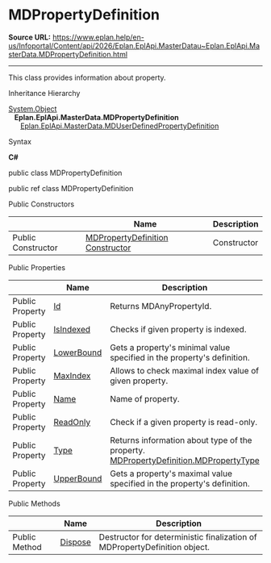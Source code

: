 # MDPropertyDefinition

**Source URL:** https://www.eplan.help/en-us/Infoportal/Content/api/2026/Eplan.EplApi.MasterDatau~Eplan.EplApi.MasterData.MDPropertyDefinition.html

---

This class provides information about property.

Inheritance Hierarchy

[System.Object](#)  
   **Eplan.EplApi.MasterData.MDPropertyDefinition**  
      [Eplan.EplApi.MasterData.MDUserDefinedPropertyDefinition](Eplan.EplApi.MasterDatau~Eplan.EplApi.MasterData.MDUserDefinedPropertyDefinition.html)

Syntax

**C#**



public class MDPropertyDefinition

public ref class MDPropertyDefinition

Public Constructors

|  | Name | Description |
| --- | --- | --- |
| Public Constructor | [MDPropertyDefinition Constructor](Eplan.EplApi.MasterDatau~Eplan.EplApi.MasterData.MDPropertyDefinition~_ctor(MDAnyPropertyId).html) | Constructor |



Public Properties

|  | Name | Description |
| --- | --- | --- |
| Public Property | [Id](Eplan.EplApi.MasterDatau~Eplan.EplApi.MasterData.MDPropertyDefinition~Id.html) | Returns MDAnyPropertyId. |
| Public Property | [IsIndexed](Eplan.EplApi.MasterDatau~Eplan.EplApi.MasterData.MDPropertyDefinition~IsIndexed.html) | Checks if given property is indexed. |
| Public Property | [LowerBound](Eplan.EplApi.MasterDatau~Eplan.EplApi.MasterData.MDPropertyDefinition~LowerBound.html) | Gets a property's minimal value specified in the property's definition. |
| Public Property | [MaxIndex](Eplan.EplApi.MasterDatau~Eplan.EplApi.MasterData.MDPropertyDefinition~MaxIndex.html) | Allows to check maximal index value of given property. |
| Public Property | [Name](Eplan.EplApi.MasterDatau~Eplan.EplApi.MasterData.MDPropertyDefinition~Name.html) | Name of property. |
| Public Property | [ReadOnly](Eplan.EplApi.MasterDatau~Eplan.EplApi.MasterData.MDPropertyDefinition~ReadOnly.html) | Check if a given property is read-only. |
| Public Property | [Type](Eplan.EplApi.MasterDatau~Eplan.EplApi.MasterData.MDPropertyDefinition~Type.html) | Returns information about type of the property. [MDPropertyDefinition.MDPropertyType](Eplan.EplApi.MasterDatau~Eplan.EplApi.MasterData.MDPropertyDefinition+MDPropertyType.html) |
| Public Property | [UpperBound](Eplan.EplApi.MasterDatau~Eplan.EplApi.MasterData.MDPropertyDefinition~UpperBound.html) | Gets a property's maximal value specified in the property's definition. |



Public Methods

|  | Name | Description |
| --- | --- | --- |
| Public Method | [Dispose](Eplan.EplApi.MasterDatau~Eplan.EplApi.MasterData.MDPropertyDefinition~Dispose().html) | Destructor for deterministic finalization of MDPropertyDefinition object. |


